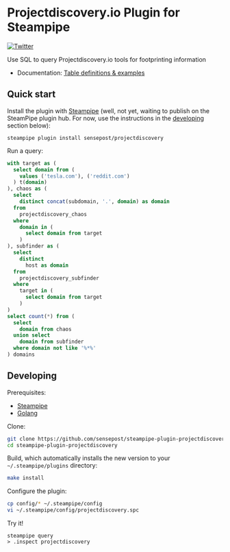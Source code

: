 # Projectdiscovery.io Plugin for Steampipe

[![Twitter](https://img.shields.io/badge/twitter-%40leonjza-blue.svg)](https://twitter.com/leonjza)

Use SQL to query Projectdiscovery.io tools for footprinting information

- Documentation: [Table definitions & examples](/docs/tables/)

## Quick start

Install the plugin with [Steampipe](https://steampipe.io) (well, not yet, waiting to publish on the SteamPipe plugin hub. For now, use the instructions in the [developing](#developing) section below):

```shell
steampipe plugin install sensepost/projectdiscovery
```

Run a query:

```sql
with target as (
  select domain from (
    values ('tesla.com'), ('reddit.com')
  ) t(domain)
), chaos as (
  select
    distinct concat(subdomain, '.', domain) as domain
  from
    projectdiscovery_chaos
  where
    domain in (
      select domain from target
    )
), subfinder as (
  select
    distinct
      host as domain
  from
    projectdiscovery_subfinder
  where
    target in (
      select domain from target
    )
)
select count(*) from (
  select
    domain from chaos
  union select
    domain from subfinder
  where domain not like '%*%'
) domains
```

## Developing

Prerequisites:

- [Steampipe](https://steampipe.io/downloads)
- [Golang](https://golang.org/doc/install)

Clone:

```sh
git clone https://github.com/sensepost/steampipe-plugin-projectdiscovery.git
cd steampipe-plugin-projectdiscovery
```

Build, which automatically installs the new version to your `~/.steampipe/plugins` directory:

```bash
make install
```

Configure the plugin:

```bash
cp config/* ~/.steampipe/config
vi ~/.steampipe/config/projectdiscovery.spc
```

Try it!

```text
steampipe query
> .inspect projectdiscovery
```
